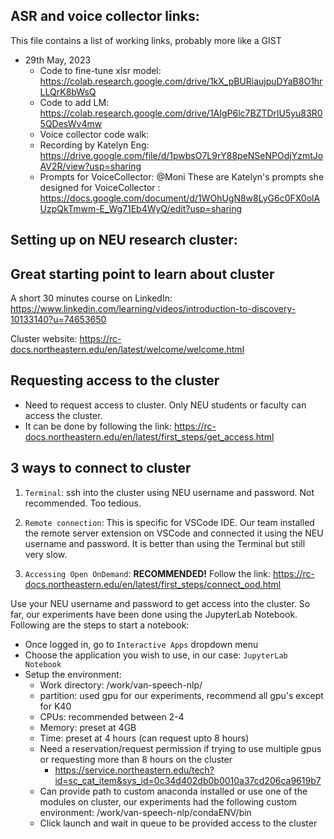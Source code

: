 ## ASR and voice collector links:

This file contains a list of working links, probably more like a GIST
- 29th May, 2023
  - Code to fine-tune xlsr model: https://colab.research.google.com/drive/1kX_pBURiaujpuDYaB8O1hrLLQrK8bWsQ
  - Code to add LM: https://colab.research.google.com/drive/1AIgP6lc7BZTDrlU5yu83R05QDesWv4mw
  - Voice collector code walk: 
  - Recording by Katelyn Eng: https://drive.google.com/file/d/1pwbsO7L9rY88peNSeNPOdjYzmtJoAV2R/view?usp=sharing
  - Prompts for VoiceCollector: @Moni These are Katelyn's prompts she designed for VoiceCollector : https://docs.google.com/document/d/1WOhUgN8w8LyG6c0FX0olAUzpQkTmwm-E_Wg71Eb4WyQ/edit?usp=sharing


## Setting up on NEU research cluster:

## Great starting point to learn about cluster

A short 30 minutes course on LinkedIn: https://www.linkedin.com/learning/videos/introduction-to-discovery-10133140?u=74653650

Cluster website: https://rc-docs.northeastern.edu/en/latest/welcome/welcome.html

## Requesting access to the cluster

- Need to request access to cluster. Only NEU students or faculty can access the cluster.
- It can be done by following the link: https://rc-docs.northeastern.edu/en/latest/first_steps/get_access.html

## 3 ways to connect to cluster

1. `Terminal`: 
ssh into the cluster using NEU username and password. Not recommended. Too tedious.

2. `Remote connection`: 
This is specific for VSCode IDE. Our team installed the remote server extension on VSCode and connected it using the NEU username and password. It is better than using the Terminal but still very slow.

3. `Accessing Open OnDemand`: **RECOMMENDED!**
Follow the link: https://rc-docs.northeastern.edu/en/latest/first_steps/connect_ood.html

Use your NEU username and password to get access into the cluster. So far, our experiments have been done using the JupyterLab Notebook. Following are the steps to start a notebook:

- Once logged in, go to `Interactive Apps` dropdown menu
- Choose the application you wish to use, in our case: `JupyterLab Notebook`
- Setup the environment:
  - Work directory: /work/van-speech-nlp/
  - partition: used gpu for our experiments, recommend all gpu's except for K40
  - CPUs: recommended between 2-4
  - Memory: preset at 4GB
  - Time: preset at 4 hours (can request upto 8 hours)
  - Need a reservation/request permission if trying to use multiple gpus or requesting more than 8 hours on the cluster
    - https://service.northeastern.edu/tech?id=sc_cat_item&sys_id=0c34d402db0b0010a37cd206ca9619b7
  - Can provide path to custom anaconda installed or use one of the modules on cluster, our experiments had the following custom environment: /work/van-speech-nlp/condaENV/bin
  - Click launch and wait in queue to be provided access to the cluster
